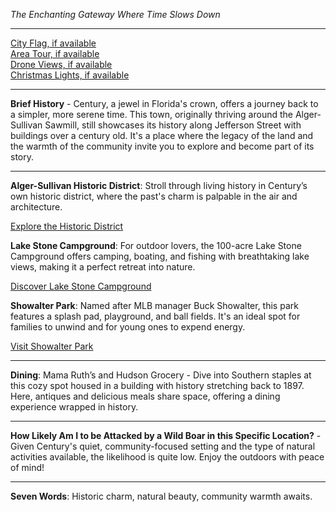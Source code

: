 *The Enchanting Gateway Where Time Slows Down*

---

[City Flag, if available](https://www.google.com/search?tbm=isch&q=Century+FL+Flag+Picture)  
[Area Tour, if available](https://www.youtube.com/results?search_query=Century+FL+4k+tour)  
[Drone Views, if available](https://www.youtube.com/results?search_query=Century+FL+4k+drone)  
[Christmas Lights, if available](https://www.youtube.com/results?search_query=Century+FL+christmas+lights)

---

**Brief History** - Century, a jewel in Florida's crown, offers a journey back to a simpler, more serene time. This town, originally thriving around the Alger-Sullivan Sawmill, still showcases its history along Jefferson Street with buildings over a century old. It's a place where the legacy of the land and the warmth of the community invite you to explore and become part of its story.

---

**Alger-Sullivan Historic District**: Stroll through living history in Century’s own historic district, where the past's charm is palpable in the air and architecture. 

[Explore the Historic District](https://www.youtube.com/results?search_query=Century+FL+Alger-Sullivan+Historic+District)

**Lake Stone Campground**: For outdoor lovers, the 100-acre Lake Stone Campground offers camping, boating, and fishing with breathtaking lake views, making it a perfect retreat into nature.

[Discover Lake Stone Campground](https://www.youtube.com/results?search_query=Century+FL+Lake+Stone+Campground)

**Showalter Park**: Named after MLB manager Buck Showalter, this park features a splash pad, playground, and ball fields. It's an ideal spot for families to unwind and for young ones to expend energy.

[Visit Showalter Park](https://www.youtube.com/results?search_query=Century+FL+Showalter+Park)

---

**Dining**: Mama Ruth’s and Hudson Grocery - Dive into Southern staples at this cozy spot housed in a building with history stretching back to 1897. Here, antiques and delicious meals share space, offering a dining experience wrapped in history.

---

**How Likely Am I to be Attacked by a Wild Boar in this Specific Location?** - Given Century's quiet, community-focused setting and the type of natural activities available, the likelihood is quite low. Enjoy the outdoors with peace of mind!

---

**Seven Words**: Historic charm, natural beauty, community warmth awaits.